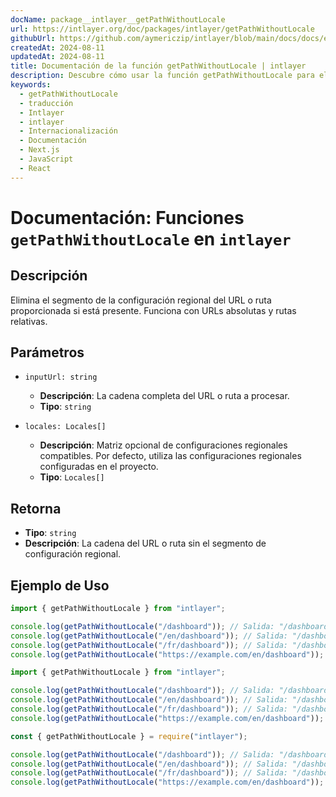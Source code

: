```yaml
---
docName: package__intlayer__getPathWithoutLocale
url: https://intlayer.org/doc/packages/intlayer/getPathWithoutLocale
githubUrl: https://github.com/aymericzip/intlayer/blob/main/docs/docs/en/packages/intlayer/getPathWithoutLocale.md
createdAt: 2024-08-11
updatedAt: 2024-08-11
title: Documentación de la función getPathWithoutLocale | intlayer
description: Descubre cómo usar la función getPathWithoutLocale para el paquete intlayer
keywords:
  - getPathWithoutLocale
  - traducción
  - Intlayer
  - intlayer
  - Internacionalización
  - Documentación
  - Next.js
  - JavaScript
  - React
---
```


# Documentación: Funciones `getPathWithoutLocale` en `intlayer`

## Descripción

Elimina el segmento de la configuración regional del URL o ruta proporcionada si está presente. Funciona con URLs absolutas y rutas relativas.

## Parámetros

- `inputUrl: string`

  - **Descripción**: La cadena completa del URL o ruta a procesar.
  - **Tipo**: `string`

- `locales: Locales[]`
  - **Descripción**: Matriz opcional de configuraciones regionales compatibles. Por defecto, utiliza las configuraciones regionales configuradas en el proyecto.
  - **Tipo**: `Locales[]`

## Retorna

- **Tipo**: `string`
- **Descripción**: La cadena del URL o ruta sin el segmento de configuración regional.

## Ejemplo de Uso

```typescript codeFormat="typescript"
import { getPathWithoutLocale } from "intlayer";

console.log(getPathWithoutLocale("/dashboard")); // Salida: "/dashboard"
console.log(getPathWithoutLocale("/en/dashboard")); // Salida: "/dashboard"
console.log(getPathWithoutLocale("/fr/dashboard")); // Salida: "/dashboard"
console.log(getPathWithoutLocale("https://example.com/en/dashboard")); // Salida: "https://example.com/dashboard"
```

```javascript codeFormat="esm"
import { getPathWithoutLocale } from "intlayer";

console.log(getPathWithoutLocale("/dashboard")); // Salida: "/dashboard"
console.log(getPathWithoutLocale("/en/dashboard")); // Salida: "/dashboard"
console.log(getPathWithoutLocale("/fr/dashboard")); // Salida: "/dashboard"
console.log(getPathWithoutLocale("https://example.com/en/dashboard")); // Salida: "https://example.com/dashboard"
```

```javascript codeFormat="commonjs"
const { getPathWithoutLocale } = require("intlayer");

console.log(getPathWithoutLocale("/dashboard")); // Salida: "/dashboard"
console.log(getPathWithoutLocale("/en/dashboard")); // Salida: "/dashboard"
console.log(getPathWithoutLocale("/fr/dashboard")); // Salida: "/dashboard"
console.log(getPathWithoutLocale("https://example.com/en/dashboard")); // Salida: "https://example.com/dashboard"
```

